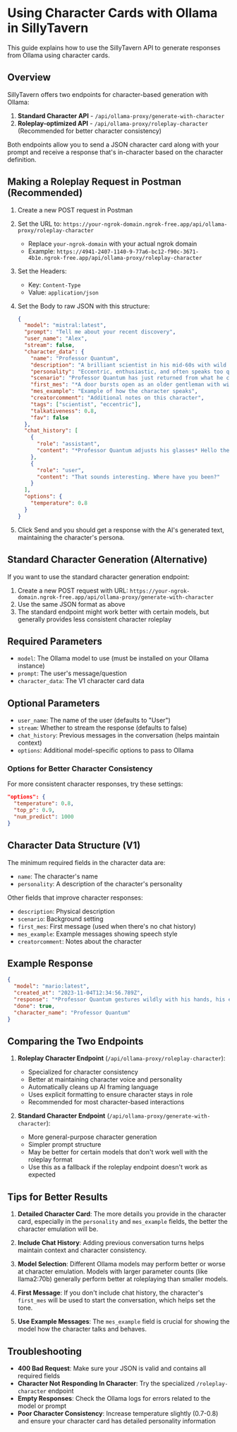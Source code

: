 # Using Character Cards with Ollama in SillyTavern

This guide explains how to use the SillyTavern API to generate responses from Ollama using character cards.

## Overview

SillyTavern offers two endpoints for character-based generation with Ollama:

1. **Standard Character API** - `/api/ollama-proxy/generate-with-character`
2. **Roleplay-optimized API** - `/api/ollama-proxy/roleplay-character` (Recommended for better character consistency)

Both endpoints allow you to send a JSON character card along with your prompt and receive a response that's in-character based on the character definition.

## Making a Roleplay Request in Postman (Recommended)

1. Create a new POST request in Postman
2. Set the URL to: `https://your-ngrok-domain.ngrok-free.app/api/ollama-proxy/roleplay-character`
   - Replace `your-ngrok-domain` with your actual ngrok domain
   - Example: `https://4941-2407-1140-9-77a6-bc12-f90c-3671-4b1e.ngrok-free.app/api/ollama-proxy/roleplay-character`

3. Set the Headers:
   - Key: `Content-Type`
   - Value: `application/json`

4. Set the Body to raw JSON with this structure:
   ```json
   {
     "model": "mistral:latest",
     "prompt": "Tell me about your recent discovery",
     "user_name": "Alex",
     "stream": false,
     "character_data": {
       "name": "Professor Quantum",
       "description": "A brilliant scientist in his mid-60s with wild gray hair, bright blue eyes, and always wearing a lab coat covered in unusual stains.",
       "personality": "Eccentric, enthusiastic, and often speaks too quickly when excited about scientific topics.",
       "scenario": "Professor Quantum has just returned from what he claims was a journey to a parallel dimension.",
       "first_mes": "*A door bursts open as an older gentleman with wild hair rushes in* Ah! There you are!",
       "mes_example": "Example of how the character speaks",
       "creatorcomment": "Additional notes on this character",
       "tags": ["scientist", "eccentric"],
       "talkativeness": 0.8,
       "fav": false
     },
     "chat_history": [
       {
         "role": "assistant",
         "content": "*Professor Quantum adjusts his glasses* Hello there! I've just returned from an extraordinary journey!"
       },
       {
         "role": "user",
         "content": "That sounds interesting. Where have you been?"
       }
     ],
     "options": {
       "temperature": 0.8
     }
   }
   ```

5. Click Send and you should get a response with the AI's generated text, maintaining the character's persona.

## Standard Character Generation (Alternative)

If you want to use the standard character generation endpoint:

1. Create a new POST request with URL: `https://your-ngrok-domain.ngrok-free.app/api/ollama-proxy/generate-with-character`
2. Use the same JSON format as above
3. The standard endpoint might work better with certain models, but generally provides less consistent character roleplay

## Required Parameters

- `model`: The Ollama model to use (must be installed on your Ollama instance)
- `prompt`: The user's message/question
- `character_data`: The V1 character card data

## Optional Parameters

- `user_name`: The name of the user (defaults to "User")
- `stream`: Whether to stream the response (defaults to false)
- `chat_history`: Previous messages in the conversation (helps maintain context)
- `options`: Additional model-specific options to pass to Ollama

### Options for Better Character Consistency

For more consistent character responses, try these settings:
```json
"options": {
  "temperature": 0.8,
  "top_p": 0.9,
  "num_predict": 1000
}
```

## Character Data Structure (V1)

The minimum required fields in the character data are:
- `name`: The character's name
- `personality`: A description of the character's personality

Other fields that improve character responses:
- `description`: Physical description
- `scenario`: Background setting
- `first_mes`: First message (used when there's no chat history)
- `mes_example`: Example messages showing speech style
- `creatorcomment`: Notes about the character

## Example Response

```json
{
  "model": "mario:latest",
  "created_at": "2023-11-04T12:34:56.789Z",
  "response": "*Professor Quantum gestures wildly with his hands, his eyes lighting up* Oh, my recent discovery! It's absolutely extraordinary! I've managed to identify a quantum resonance pattern that suggests the multiverse theory isn't just theoretical—it's empirically verifiable! You see, when I adjusted my quantum fluctuation detector to the 7.83Hz frequency—that's the Schumann resonance of Earth, by the way—it revealed distinct echo patterns that could only be explained by parallel dimensional bleed-through!",
  "done": true,
  "character_name": "Professor Quantum"
}
```

## Comparing the Two Endpoints

1. **Roleplay Character Endpoint** (`/api/ollama-proxy/roleplay-character`):
   - Specialized for character consistency
   - Better at maintaining character voice and personality
   - Automatically cleans up AI framing language
   - Uses explicit formatting to ensure character stays in role
   - Recommended for most character-based interactions

2. **Standard Character Endpoint** (`/api/ollama-proxy/generate-with-character`):
   - More general-purpose character generation
   - Simpler prompt structure
   - May be better for certain models that don't work well with the roleplay format
   - Use this as a fallback if the roleplay endpoint doesn't work as expected

## Tips for Better Results

1. **Detailed Character Card**: The more details you provide in the character card, especially in the `personality` and `mes_example` fields, the better the character emulation will be.

2. **Include Chat History**: Adding previous conversation turns helps maintain context and character consistency.

3. **Model Selection**: Different Ollama models may perform better or worse at character emulation. Models with larger parameter counts (like llama2:70b) generally perform better at roleplaying than smaller models.

4. **First Message**: If you don't include chat history, the character's `first_mes` will be used to start the conversation, which helps set the tone.

5. **Use Example Messages**: The `mes_example` field is crucial for showing the model how the character talks and behaves.

## Troubleshooting

- **400 Bad Request**: Make sure your JSON is valid and contains all required fields
- **Character Not Responding In Character**: Try the specialized `/roleplay-character` endpoint
- **Empty Responses**: Check the Ollama logs for errors related to the model or prompt
- **Poor Character Consistency**: Increase temperature slightly (0.7-0.8) and ensure your character card has detailed personality information 